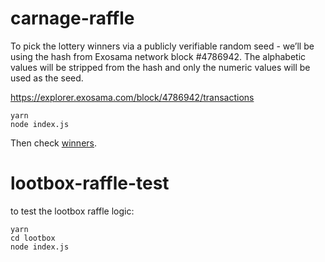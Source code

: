# carnage-raffle

To pick the lottery winners via a publicly verifiable random seed - we’ll be using the hash from Exosama network block #4786942. The alphabetic values will be stripped from the hash and only the numeric values will be used as the seed.

https://explorer.exosama.com/block/4786942/transactions

```
yarn
node index.js
```

Then check [winners](./winners.json).

# lootbox-raffle-test

to test the lootbox raffle logic:

```
yarn
cd lootbox
node index.js

```

